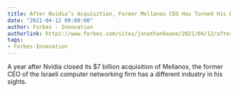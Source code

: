 ```yaml
---
title: After Nvidia’s Acquisition, Former Mellanox CEO Has Turned His Eye On Insurtech
date: "2021-04-12 09:00:00"
author: Forbes - Innovation
authorlink: https://www.forbes.com/sites/jonathankeane/2021/04/12/after-nvidias-acquisition-former-mellanox-ceo-has-turned-his-eye-on-insurtech/
tags:
- Forbes-Innovation
---
```

A year after Nvidia closed its $7 billion acquisition of Mellanox, the former CEO of the Israeli computer networking firm has a different industry in his sights.